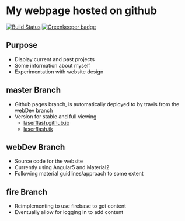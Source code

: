 # My webpage hosted on github

[![Build Status](https://travis-ci.org/LaserFlash/LaserFlash.github.io.svg?branch=webDev)](https://travis-ci.org/LaserFlash/LaserFlash.github.io) [![Greenkeeper badge](https://badges.greenkeeper.io/LaserFlash/LaserFlash.github.io.svg)](https://greenkeeper.io/)

## Purpose

- Display current and past projects
- Some information about myself
- Experimentation with website design

## master Branch

- Github pages branch, is automatically deployed to by travis from the webDev branch
- Version for stable and full viewing
  - [laserflash.github.io](http://laserflash.github.io)
  - [laserflash.tk](http://laserflash.tk)

## webDev Branch

- Source code for the website
- Currently using Angular5 and Material2
- Following material guidlines/approach to some extent

## fire Branch

- Reimplementing to use firebase to get content
- Eventually allow for logging in to add content
